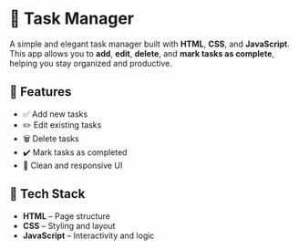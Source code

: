 # 📝 Task Manager

A simple and elegant task manager built with **HTML**, **CSS**, and **JavaScript**. This app allows you to **add**, **edit**, **delete**, and **mark tasks as complete**, helping you stay organized and productive.

## 🚀 Features

- ✅ Add new tasks
- ✏️ Edit existing tasks
- 🗑️ Delete tasks
- ✔️ Mark tasks as completed
- 🎨 Clean and responsive UI

## 🔧 Tech Stack

- **HTML** – Page structure
- **CSS** – Styling and layout
- **JavaScript** – Interactivity and logic
